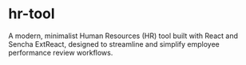 # hr-tool
A modern, minimalist Human Resources (HR) tool built with React and Sencha ExtReact, designed to streamline and simplify employee performance review workflows.
